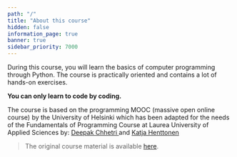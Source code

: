 ```yaml
---
path: "/"
title: "About this course"
hidden: false
information_page: true
banner: true
sidebar_priority: 7000
---
```


During this course, you will learn the basics of computer programming through Python.  The course is practically oriented and contains a lot of hands-on exercises.

**You can only learn to code by coding.**

The course is based on the programming MOOC (massive open online course) by the University of Helsinki which has been adapted for the needs of the Fundamentals of Programming Course at Laurea University of Applied Sciences by: [Deepak Chhetri ](https://github.com/dipaish) and [Katja Henttonen](https://github.com/kmhentto)

> The original course material is available [here](https://programming-24.mooc.fi/).


